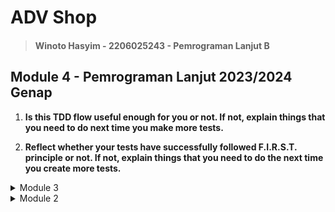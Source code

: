 # ADV Shop

> #### Winoto Hasyim - 2206025243 - Pemrograman Lanjut B

## Module 4 - Pemrograman Lanjut 2023/2024 Genap

1. **Is this TDD flow useful enough for you or not. If not, explain things that you need to do next time you make more tests.**


2. **Reflect whether your tests have successfully followed F.I.R.S.T. principle or not. If not, explain things that you need to do the next time you create more tests.**


<details>
<summary>Module 3</summary>

## Module 3 - Pemrograman Lanjut 2023/2024 Genap

1. **Explain what principles you apply to your project!**
    Di dalam proyek saya, saya menggunakan SOLID principle:
    
    <br>**Single Responsibility Principle (SRP):**
    Setiap class pada direktori `model`, `repository`, `service`, dan `controller` memiliki hanya satu tujuan, misalnya, class Product dan Car bertujuan untuk mendifinisikan model dari masing-masing objek tersebut, ProductRepository dan CarRepository dipakai hanya sebagai database bagi objek-objek product dan car, ProductServiceImpl dan CarServiceImpl dipakai hanya untuk menyediakan opsi modifikasi yang dapat dilakukan pada database, serta CarController dan ProductController berfungsi untuk handling HTTP request untuk masing-masing Car dan Product. Sebelumnya, CarController ini adalah sebuah subclass dari ProductController, tapi karena hal ini melanggar SRP, maka CarController dipisahkan dari ProductController. Hal ini karena Setiap Controller harus berurusan dengan object yang sesuai dengan controller tersebut. Jika CarController extend dari ProductController, maka CarController akan memiliki 2 responsibilities, yaitu untuk menghandle request yang bersesuaian dengan Product dan Car objects.

    <br>**Open-Closed Principle (OCP):**
    Setiap class pada projek ini mengimplementasi Open-Closed Principle karena jika kita ingin meng-extend behaviour dari sebuah class, class tersebut tidak perlu diubah kodenya dan kita hanya harus meng-extend dari class itu sendiri.

    <br>**Liskov Substitution Principle (LSP):**
    Sebelumnya, CarController merupakan subclass dari ProductController. Ini adalah hal yang melanggar SOLID principle terutama pada bagian LSP karena CarController tidak berfungsi seperti ProductController sehingga CarController tidak bisa dipakai untuk menggantikan ProductController. Alasan lainnya adalah karena CarController juga akan memakai 2 service yaitu dari ProductService dan CarService

    <br>**Interface Segregation Principle (ISP):**
    Sebelumnya tidak terdapat interface Repository, maka dari itu saya membuat interface tersebut untuk CarRepository dan ProductRepository. Alasannya adalah RepositoryInterface bisa dipakai sebagai sebuah utility bagi file Repository agar bisa bekerja seperti Database bagi object-object yang bersesuaian.

    <br>**Dependency Inversion Principle (DIP):**
    Seperti pada ISP, saya memakai interface untuk repository agar bisa bekerja sebagai database, yang artinya repository tersebut dependent dengan interface tersebut. Selain itu, CarController juga dependent pada interface CarService daripada class implementasinya yaitu CarServiceImpl.
    <br>

2. **Advantages of Applying SOLID Principles:**
    - ***Maintainability***: Dengan memenuhi SRP pada SOLID principle, perubahan pada satu bagian fungsionalitas akan terisolasi pada kelas yang menangani fungsionalitas tersebut, mengurangi risiko memunculkan bug di bagian lain kode. Oleh karena itu, maintenance yang harus dilakukan juga akan berkurang.
    - ***Extensibility***: Prinsip SOLID membuat kode lebih ekstensibel. Misalnya, dengan mematuhi Open-Closed Principle (OCP), fungsionalitas baru dapat ditambahkan dengan membuat kelas baru, tanpa perlu memodifikasi kelas yang ada. Hal ini menyebabkan jarangnya muncul kode yang diakibatkan oleh modifikasi source code.
    - ***Modularity***: Dengan mematuhi Dependency Inversion Principle (DIP), high-level module tidak langsung bergantung pada low-level module, sehingga memudahkan untuk mengganti implementasi yang berbeda dari lower-level module.
    - ***Readability***: Dengan mematuhi prinsip SOLID, struktur kode menjadi lebih rapi dan mudah dipahami. Hal ini sangat membantu saat ada developer lain yang perlu memahami kode dalam project.
    - ***Testability***: Kode yang dirancang dengan prinsip SOLID biasanya lebih mudah untuk diuji. Misalnya, dengan mematuhi Interface Segregation Principle (ISP), kita dapat menguji fungsionalitas spesifik yang disediakan oleh suatu interface, tanpa perlu khawatir tentang dependensi lainnya.

3. **Disasdvantages of not applying SOLID principles to your project with examples.**
    - ***Tight Coupling***: Tanpa Dependency Inversion Principle (DIP), high-level module mungkin langsung bergantung pada low-level module, menyebabkan Tight Coupling. Ini membuatnya sulit untuk mengubah satu modul tanpa memengaruhi modul lain. Misalnya, jika CarController langsung bergantung pada CarServiceImpl, setiap perubahan pada CarServiceImpl mungkin memerlukan perubahan pada CarController.
    - ***Hard to Maintain***: Tanpa Single Responsibility Principle (SRP), sebuah kelas mungkin bertanggung jawab atas beberapa bagian fungsionalitas. Ini membuat kelas sulit dipahami dan dipelihara, dan perubahan pada satu bagian fungsionalitas mungkin memunculkan bug di bagian lain. Misalnya, jika kelas Vehicle bertanggung jawab untuk mengendalikan mobil dan sepeda motor, maka perubahan pada cara mengendalikan mobil bisa mempengaruhi cara mengendalikan sepeda motor.
    - ***Hard to Extend***: Tanpa Open-Closed Principle (OCP), menambahkan fungsionalitas baru mungkin memerlukan modifikasi kelas yang ada, yang meningkatkan risiko memunculkan bug. Misalnya, jika kita ingin menambahkan jenis kendaraan baru dan kita tidak memiliki kelas dasar Vehicle, kita mungkin perlu memodifikasi kode yang menangani kendaraan untuk mendukung jenis baru.

</details>

<details>
<summary>Module 2</summary>

## Module 2 - Pemrograman Lanjut 2023/2024 Genap

### Reflection
1. Ada beberapa code quality issue yang saya perbaiki:
- **Fields in interfaces and annotations are automatically public static final, and methods are public abstract.** Issue ini terjadi di interface ProductService yang di dalamnya terdapat modifier public untuk setiap atributnya. Setiap atribut adalam interface secara implisit sudah public static final. Oleh karena itu, saya bisa memperbaiki issue tersebut dengan menghapus modifier public pada setiap atribut itu.
- **Unused import 'org.springframework.web.bind.annotation.*'.** Issue ini terdapat pada beberapa komponen pada spring project eshop ini. Hal yang saya lakukan untuk memperbaikinya adalah untuk mengimport method-method yang dipakai saja (alias tidak memakai * dalam proses meng-import method dari library)

2. Menurut saya, saya telah mengimplementasi konsep CI/CD dalam pengerjaan modul saya. Continuous Integration bisa dicapai karena terdapat Workflow yang mengerjakan test suite pada project saya sehingga code saya secara otomatis akan di-test setiap di push ke GitHub. Dalam kata lain, kode saya menerapkan automated testing dalam pengecekan kode. Selain itu, Continuous Deployment juga bisa dicapai karena saya sudah menggunakan Koyeb sebagai PaaS project ini. Setiap kali saya push atau pull request ke main branch, Koyeb akan mendeteksi perubahan kode apa saja yang terjadi. Setelah itu, Koyeb akan secara otomatis men-deploy project saya berdasarkan push atau pull request terakhir yang dilakukan
</details>